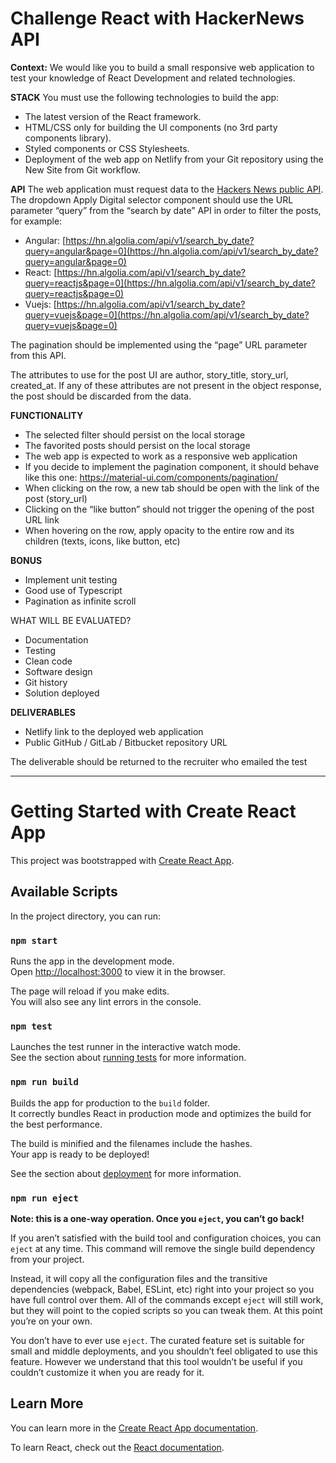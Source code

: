 # Challenge React with HackerNews API

**Context:** We would like you to build a small responsive web application to test your knowledge of React Development and related technologies.

**STACK**
You must use the following technologies to build the app:
- The latest version of the React framework.
- HTML/CSS only for building the UI components (no 3rd party components library).
- Styled components or CSS Stylesheets.
- Deployment of the web app on Netlify from your Git repository using the New Site
from Git workflow.

**API**
The web application must request data to the [Hackers News public API](https://hn.algolia.com/api). The dropdown Apply Digital selector component should use the URL parameter “query” from the “search by date” API in order to filter the posts, for example:

- Angular: [https://hn.algolia.com/api/v1/search_by_date?query=angular&page=0](https://hn.algolia.com/api/v1/search_by_date?query=angular&page=0)
- React: [https://hn.algolia.com/api/v1/search_by_date?query=reactjs&page=0](https://hn.algolia.com/api/v1/search_by_date?query=reactjs&page=0)
- Vuejs: [https://hn.algolia.com/api/v1/search_by_date?query=vuejs&page=0](https://hn.algolia.com/api/v1/search_by_date?query=vuejs&page=0)

The pagination should be implemented using the “page” URL parameter from this API.

The attributes to use for the post UI are author, story_title, story_url, created_at. If any of these attributes are not present in the object response, the post should be
discarded from the data.

**FUNCTIONALITY**
- The selected filter should persist on the local storage
- The favorited posts should persist on the local storage
- The web app is expected to work as a responsive web application
- If you decide to implement the pagination component, it should behave like this
one: https://material-ui.com/components/pagination/
- When clicking on the row, a new tab should be open with the link of the post
(story_url)
- Clicking on the “like button” should not trigger the opening of the post URL link
- When hovering on the row, apply opacity to the entire row and its children (texts,
icons, like button, etc)

**BONUS**
- Implement unit testing
- Good use of Typescript
- Pagination as infinite scroll

WHAT WILL BE EVALUATED?
- Documentation
- Testing
- Clean code
- Software design
- Git history
- Solution deployed

**DELIVERABLES**
- Netlify link to the deployed web application
- Public GitHub / GitLab / Bitbucket repository URL

The deliverable should be returned to the recruiter who emailed the test

---

# Getting Started with Create React App

This project was bootstrapped with [Create React App](https://github.com/facebook/create-react-app).

## Available Scripts

In the project directory, you can run:

### `npm start`

Runs the app in the development mode.\
Open [http://localhost:3000](http://localhost:3000) to view it in the browser.

The page will reload if you make edits.\
You will also see any lint errors in the console.

### `npm test`

Launches the test runner in the interactive watch mode.\
See the section about [running tests](https://facebook.github.io/create-react-app/docs/running-tests) for more information.

### `npm run build`

Builds the app for production to the `build` folder.\
It correctly bundles React in production mode and optimizes the build for the best performance.

The build is minified and the filenames include the hashes.\
Your app is ready to be deployed!

See the section about [deployment](https://facebook.github.io/create-react-app/docs/deployment) for more information.

### `npm run eject`

**Note: this is a one-way operation. Once you `eject`, you can’t go back!**

If you aren’t satisfied with the build tool and configuration choices, you can `eject` at any time. This command will remove the single build dependency from your project.

Instead, it will copy all the configuration files and the transitive dependencies (webpack, Babel, ESLint, etc) right into your project so you have full control over them. All of the commands except `eject` will still work, but they will point to the copied scripts so you can tweak them. At this point you’re on your own.

You don’t have to ever use `eject`. The curated feature set is suitable for small and middle deployments, and you shouldn’t feel obligated to use this feature. However we understand that this tool wouldn’t be useful if you couldn’t customize it when you are ready for it.

## Learn More

You can learn more in the [Create React App documentation](https://facebook.github.io/create-react-app/docs/getting-started).

To learn React, check out the [React documentation](https://reactjs.org/).
